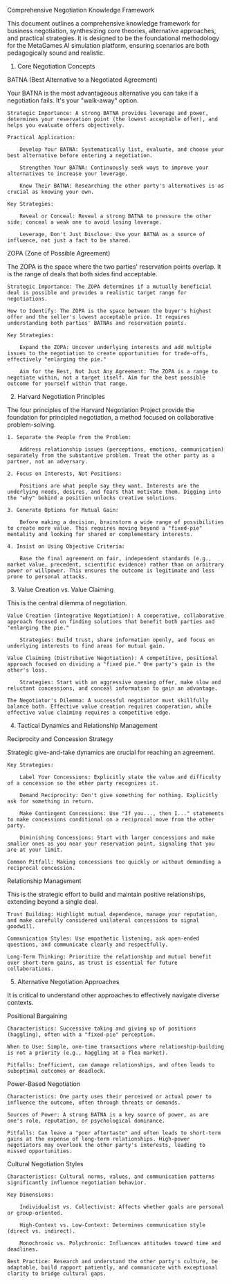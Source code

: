 Comprehensive Negotiation Knowledge Framework

This document outlines a comprehensive knowledge framework for business negotiation, synthesizing core theories, alternative approaches, and practical strategies. It is designed to be the foundational methodology for the MetaGames AI simulation platform, ensuring scenarios are both pedagogically sound and realistic.

1. Core Negotiation Concepts

BATNA (Best Alternative to a Negotiated Agreement)

Your BATNA is the most advantageous alternative you can take if a negotiation fails. It's your "walk-away" option.

    Strategic Importance: A strong BATNA provides leverage and power, determines your reservation point (the lowest acceptable offer), and helps you evaluate offers objectively.

    Practical Application:

        Develop Your BATNA: Systematically list, evaluate, and choose your best alternative before entering a negotiation.

        Strengthen Your BATNA: Continuously seek ways to improve your alternatives to increase your leverage.

        Know Their BATNA: Researching the other party's alternatives is as crucial as knowing your own.

    Key Strategies:

        Reveal or Conceal: Reveal a strong BATNA to pressure the other side; conceal a weak one to avoid losing leverage.

        Leverage, Don't Just Disclose: Use your BATNA as a source of influence, not just a fact to be shared.

ZOPA (Zone of Possible Agreement)

The ZOPA is the space where the two parties' reservation points overlap. It is the range of deals that both sides find acceptable.

    Strategic Importance: The ZOPA determines if a mutually beneficial deal is possible and provides a realistic target range for negotiations.

    How to Identify: The ZOPA is the space between the buyer's highest offer and the seller's lowest acceptable price. It requires understanding both parties' BATNAs and reservation points.

    Key Strategies:

        Expand the ZOPA: Uncover underlying interests and add multiple issues to the negotiation to create opportunities for trade-offs, effectively "enlarging the pie."

        Aim for the Best, Not Just Any Agreement: The ZOPA is a range to negotiate within, not a target itself. Aim for the best possible outcome for yourself within that range.

2. Harvard Negotiation Principles

The four principles of the Harvard Negotiation Project provide the foundation for principled negotiation, a method focused on collaborative problem-solving.

    1. Separate the People from the Problem:

        Address relationship issues (perceptions, emotions, communication) separately from the substantive problem. Treat the other party as a partner, not an adversary.

    2. Focus on Interests, Not Positions:

        Positions are what people say they want. Interests are the underlying needs, desires, and fears that motivate them. Digging into the "why" behind a position unlocks creative solutions.

    3. Generate Options for Mutual Gain:

        Before making a decision, brainstorm a wide range of possibilities to create more value. This requires moving beyond a "fixed-pie" mentality and looking for shared or complementary interests.

    4. Insist on Using Objective Criteria:

        Base the final agreement on fair, independent standards (e.g., market value, precedent, scientific evidence) rather than on arbitrary power or willpower. This ensures the outcome is legitimate and less prone to personal attacks.

3. Value Creation vs. Value Claiming

This is the central dilemma of negotiation.

    Value Creation (Integrative Negotiation): A cooperative, collaborative approach focused on finding solutions that benefit both parties and "enlarging the pie."

        Strategies: Build trust, share information openly, and focus on underlying interests to find areas for mutual gain.

    Value Claiming (Distributive Negotiation): A competitive, positional approach focused on dividing a "fixed pie." One party's gain is the other's loss.

        Strategies: Start with an aggressive opening offer, make slow and reluctant concessions, and conceal information to gain an advantage.

    The Negotiator's Dilemma: A successful negotiator must skillfully balance both. Effective value creation requires cooperation, while effective value claiming requires a competitive edge.

4. Tactical Dynamics and Relationship Management

Reciprocity and Concession Strategy

Strategic give-and-take dynamics are crucial for reaching an agreement.

    Key Strategies:

        Label Your Concessions: Explicitly state the value and difficulty of a concession so the other party recognizes it.

        Demand Reciprocity: Don't give something for nothing. Explicitly ask for something in return.

        Make Contingent Concessions: Use "If you..., then I..." statements to make concessions conditional on a reciprocal move from the other party.

        Diminishing Concessions: Start with larger concessions and make smaller ones as you near your reservation point, signaling that you are at your limit.

    Common Pitfall: Making concessions too quickly or without demanding a reciprocal concession.

Relationship Management

This is the strategic effort to build and maintain positive relationships, extending beyond a single deal.

    Trust Building: Highlight mutual dependence, manage your reputation, and make carefully considered unilateral concessions to signal goodwill.

    Communication Styles: Use empathetic listening, ask open-ended questions, and communicate clearly and respectfully.

    Long-Term Thinking: Prioritize the relationship and mutual benefit over short-term gains, as trust is essential for future collaborations.

5. Alternative Negotiation Approaches

It is critical to understand other approaches to effectively navigate diverse contexts.

Positional Bargaining

    Characteristics: Successive taking and giving up of positions (haggling), often with a "fixed-pie" perception.

    When to Use: Simple, one-time transactions where relationship-building is not a priority (e.g., haggling at a flea market).

    Pitfalls: Inefficient, can damage relationships, and often leads to suboptimal outcomes or deadlock.

Power-Based Negotiation

    Characteristics: One party uses their perceived or actual power to influence the outcome, often through threats or demands.

    Sources of Power: A strong BATNA is a key source of power, as are one's role, reputation, or psychological dominance.

    Pitfalls: Can leave a "poor aftertaste" and often leads to short-term gains at the expense of long-term relationships. High-power negotiators may overlook the other party's interests, leading to missed opportunities.

Cultural Negotiation Styles

    Characteristics: Cultural norms, values, and communication patterns significantly influence negotiation behavior.

    Key Dimensions:

        Individualist vs. Collectivist: Affects whether goals are personal or group-oriented.

        High-Context vs. Low-Context: Determines communication style (direct vs. indirect).

        Monochronic vs. Polychronic: Influences attitudes toward time and deadlines.

    Best Practice: Research and understand the other party's culture, be adaptable, build rapport patiently, and communicate with exceptional clarity to bridge cultural gaps.
